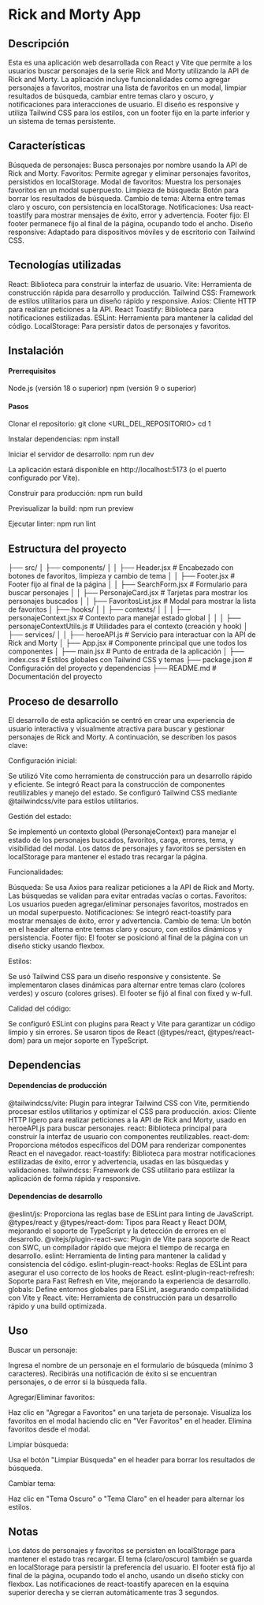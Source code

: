 # Rick and Morty App

## Descripción

Esta es una aplicación web desarrollada con React y Vite que permite a los usuarios buscar personajes de la serie Rick and Morty utilizando la API de Rick and Morty. La aplicación incluye funcionalidades como agregar personajes a favoritos, mostrar una lista de favoritos en un modal, limpiar resultados de búsqueda, cambiar entre temas claro y oscuro, y notificaciones para interacciones de usuario. El diseño es responsive y utiliza Tailwind CSS para los estilos, con un footer fijo en la parte inferior y un sistema de temas persistente.

## Características

Búsqueda de personajes: Busca personajes por nombre usando la API de Rick and Morty.
Favoritos: Permite agregar y eliminar personajes favoritos, persistidos en localStorage.
Modal de favoritos: Muestra los personajes favoritos en un modal superpuesto.
Limpieza de búsqueda: Botón para borrar los resultados de búsqueda.
Cambio de tema: Alterna entre temas claro y oscuro, con persistencia en localStorage.
Notificaciones: Usa react-toastify para mostrar mensajes de éxito, error y advertencia.
Footer fijo: El footer permanece fijo al final de la página, ocupando todo el ancho.
Diseño responsive: Adaptado para dispositivos móviles y de escritorio con Tailwind CSS.

## Tecnologías utilizadas

React: Biblioteca para construir la interfaz de usuario.
Vite: Herramienta de construcción rápida para desarrollo y producción.
Tailwind CSS: Framework de estilos utilitarios para un diseño rápido y responsive.
Axios: Cliente HTTP para realizar peticiones a la API.
React Toastify: Biblioteca para notificaciones estilizadas.
ESLint: Herramienta para mantener la calidad del código.
LocalStorage: Para persistir datos de personajes y favoritos.

## Instalación

#### Prerrequisitos

Node.js (versión 18 o superior)
npm (versión 9 o superior)

#### Pasos

Clonar el repositorio:
git clone <URL_DEL_REPOSITORIO>
cd 1

Instalar dependencias:
npm install

Iniciar el servidor de desarrollo:
npm run dev

La aplicación estará disponible en http://localhost:5173 (o el puerto configurado por Vite).

Construir para producción:
npm run build

Previsualizar la build:
npm run preview

Ejecutar linter:
npm run lint

## Estructura del proyecto

├── src/
│ ├── components/
│ │ ├── Header.jsx # Encabezado con botones de favoritos, limpieza y cambio de tema
│ │ ├── Footer.jsx # Footer fijo al final de la página
│ │ ├── SearchForm.jsx # Formulario para buscar personajes
│ │ ├── PersonajeCard.jsx # Tarjetas para mostrar los personajes buscados
│ │ ├── FavoritosList.jsx # Modal para mostrar la lista de favoritos
│ ├── hooks/
│ │ ├── contexts/
│ │ │ ├── personajeContext.jsx # Contexto para manejar estado global
│ │ │ ├── personajeContextUtils.js # Utilidades para el contexto (creación y hook)
│ ├── services/
│ │ ├── heroeAPI.js # Servicio para interactuar con la API de Rick and Morty
│ ├── App.jsx # Componente principal que une todos los componentes
│ ├── main.jsx # Punto de entrada de la aplicación
│ ├── index.css # Estilos globales con Tailwind CSS y temas
├── package.json # Configuración del proyecto y dependencias
├── README.md # Documentación del proyecto

## Proceso de desarrollo

El desarrollo de esta aplicación se centró en crear una experiencia de usuario interactiva y visualmente atractiva para buscar y gestionar personajes de Rick and Morty. A continuación, se describen los pasos clave:

Configuración inicial:

Se utilizó Vite como herramienta de construcción para un desarrollo rápido y eficiente.
Se integró React para la construcción de componentes reutilizables y manejo del estado.
Se configuró Tailwind CSS mediante @tailwindcss/vite para estilos utilitarios.

Gestión del estado:

Se implementó un contexto global (PersonajeContext) para manejar el estado de los personajes buscados, favoritos, carga, errores, tema, y visibilidad del modal.
Los datos de personajes y favoritos se persisten en localStorage para mantener el estado tras recargar la página.

Funcionalidades:

Búsqueda: Se usa Axios para realizar peticiones a la API de Rick and Morty. Las búsquedas se validan para evitar entradas vacías o cortas.
Favoritos: Los usuarios pueden agregar/eliminar personajes favoritos, mostrados en un modal superpuesto.
Notificaciones: Se integró react-toastify para mostrar mensajes de éxito, error y advertencia.
Cambio de tema: Un botón en el header alterna entre temas claro y oscuro, con estilos dinámicos y persistencia.
Footer fijo: El footer se posicionó al final de la página con un diseño sticky usando flexbox.

Estilos:

Se usó Tailwind CSS para un diseño responsive y consistente.
Se implementaron clases dinámicas para alternar entre temas claro (colores verdes) y oscuro (colores grises).
El footer se fijó al final con fixed y w-full.

Calidad del código:

Se configuró ESLint con plugins para React y Vite para garantizar un código limpio y sin errores.
Se usaron tipos de React (@types/react, @types/react-dom) para un mejor soporte en TypeScript.

## Dependencias

#### Dependencias de producción

@tailwindcss/vite: Plugin para integrar Tailwind CSS con Vite, permitiendo procesar estilos utilitarios y optimizar el CSS para producción.
axios: Cliente HTTP ligero para realizar peticiones a la API de Rick and Morty, usado en heroeAPI.js para buscar personajes.
react: Biblioteca principal para construir la interfaz de usuario con componentes reutilizables.
react-dom: Proporciona métodos específicos del DOM para renderizar componentes React en el navegador.
react-toastify: Biblioteca para mostrar notificaciones estilizadas de éxito, error y advertencia, usadas en las búsquedas y validaciones.
tailwindcss: Framework de CSS utilitario para estilizar la aplicación de forma rápida y responsive.

#### Dependencias de desarrollo

@eslint/js: Proporciona las reglas base de ESLint para linting de JavaScript.
@types/react y @types/react-dom: Tipos para React y React DOM, mejorando el soporte de TypeScript y la detección de errores en el desarrollo.
@vitejs/plugin-react-swc: Plugin de Vite para soporte de React con SWC, un compilador rápido que mejora el tiempo de recarga en desarrollo.
eslint: Herramienta de linting para mantener la calidad y consistencia del código.
eslint-plugin-react-hooks: Reglas de ESLint para asegurar el uso correcto de los hooks de React.
eslint-plugin-react-refresh: Soporte para Fast Refresh en Vite, mejorando la experiencia de desarrollo.
globals: Define entornos globales para ESLint, asegurando compatibilidad con Vite y React.
vite: Herramienta de construcción para un desarrollo rápido y una build optimizada.

## Uso

Buscar un personaje:

Ingresa el nombre de un personaje en el formulario de búsqueda (mínimo 3 caracteres).
Recibirás una notificación de éxito si se encuentran personajes, o de error si la búsqueda falla.

Agregar/Eliminar favoritos:

Haz clic en "Agregar a Favoritos" en una tarjeta de personaje.
Visualiza los favoritos en el modal haciendo clic en "Ver Favoritos" en el header.
Elimina favoritos desde el modal.

Limpiar búsqueda:

Usa el botón "Limpiar Búsqueda" en el header para borrar los resultados de búsqueda.

Cambiar tema:

Haz clic en "Tema Oscuro" o "Tema Claro" en el header para alternar los estilos.

## Notas

Los datos de personajes y favoritos se persisten en localStorage para mantener el estado tras recargar.
El tema (claro/oscuro) también se guarda en localStorage para persistir la preferencia del usuario.
El footer está fijo al final de la página, ocupando todo el ancho, usando un diseño sticky con flexbox.
Las notificaciones de react-toastify aparecen en la esquina superior derecha y se cierran automáticamente tras 3 segundos.

